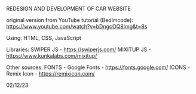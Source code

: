 REDESIGN AND DEVELOPMENT OF CAR WEBSITE

original version from YouTube tutorial (Bedimcode): https://www.youtube.com/watch?v=bDngcOQ8Img&t=8s

Using: HTML, CSS, JavaScript

Libraries:
SWIPER JS - https://swiperjs.com/
MIXITUP JS - https://www.kunkalabs.com/mixitup/

Other sources:
FONTS - Google Fonts - https://fonts.google.com/
ICONS - Remix Icon - https://remixicon.com/

02/12/23
